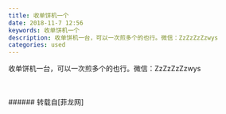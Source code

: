 ```yaml
---
title: 收单饼机一个
date: 2018-11-7 12:56
keywords: 收单饼机一个
description: 收单饼机一台，可以一次煎多个的也行。微信：ZzZzZzZzwys
categories: used
---
```

<td class="t_f" id="postmessage_2231545">

收单饼机一台，可以一次煎多个的也行。微信：ZzZzZzZzwys<br/>
<img alt="" border="0" class="zoom" data-cf-modified-733e97abc28737bb22153e25-="" file="http://www.flw.ph/data/appbyme/upload/image/201811/07/TEXLY99zUkLf.jpg" id="aimg_UhHB4" lazyloadthumb="1" onclick="" onmouseover="" src="http://www.flw.ph/data/appbyme/upload/image/201811/07/TEXLY99zUkLf.jpg"/><br/>
<br/>
<img alt="" border="0" class="zoom" data-cf-modified-733e97abc28737bb22153e25-="" file="http://www.flw.ph/data/appbyme/upload/image/201811/07/Uf3n32jVcc5X.jpg" id="aimg_q55of" lazyloadthumb="1" onclick="" onmouseover="" src="http://www.flw.ph/data/appbyme/upload/image/201811/07/Uf3n32jVcc5X.jpg"/><br/>
<br/>
</td>
###### 转载自[菲龙网]